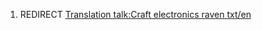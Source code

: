 1.  REDIRECT [Translation talk:Craft electronics raven
    txt/en](Translation_talk:Craft_electronics_raven_txt/en "wikilink")